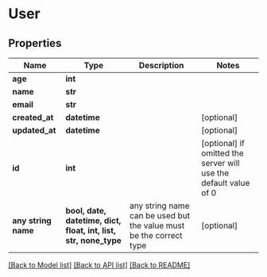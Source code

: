 # User


## Properties
Name | Type | Description | Notes
------------ | ------------- | ------------- | -------------
**age** | **int** |  | 
**name** | **str** |  | 
**email** | **str** |  | 
**created_at** | **datetime** |  | [optional] 
**updated_at** | **datetime** |  | [optional] 
**id** | **int** |  | [optional]  if omitted the server will use the default value of 0
**any string name** | **bool, date, datetime, dict, float, int, list, str, none_type** | any string name can be used but the value must be the correct type | [optional]

[[Back to Model list]](../README.md#documentation-for-models) [[Back to API list]](../README.md#documentation-for-api-endpoints) [[Back to README]](../README.md)


